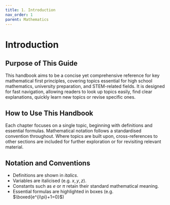 ```yaml
---
title: 1. Introduction
nav_order: 1
parent: Mathematics
---
```

# Introduction

## Purpose of This Guide

This handbook aims to be a concise yet comprehensive reference for key mathematical first principles, covering topics essential for high school mathematics, university preparation, and STEM-related fields. It is designed for fast navigation, allowing readers to look up topics easily, find clear explanations, quickly learn new topics or revise specific ones.

## How to Use This Handbook

Each chapter focuses on a single topic, beginning with definitions and essential formulas. Mathematical notation follows a standardised convention throughout. Where topics are built upon, cross-references to other sections are included for further exploration or for revisiting relevant material.

## Notation and Conventions

- Definitions are shown in *italics*.
- Variables are italicised (e.g. $x, y, z$).
- Constants such as $e$ or $\pi$ retain their standard mathematical meaning.
- Essential formulas are highlighted in boxes (e.g. $\boxed{e^{i\pi}+1=0}$)
